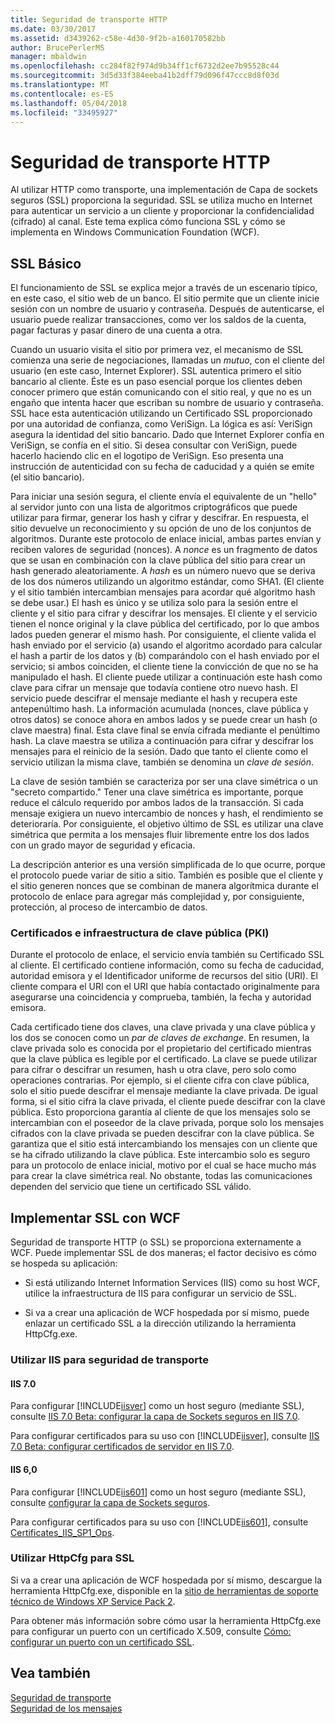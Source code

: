 ```yaml
---
title: Seguridad de transporte HTTP
ms.date: 03/30/2017
ms.assetid: d3439262-c58e-4d30-9f2b-a160170582bb
author: BrucePerlerMS
manager: mbaldwin
ms.openlocfilehash: cc284f82f974d9b34ff1cf6732d2ee7b95528c44
ms.sourcegitcommit: 3d5d33f384eeba41b2dff79d096f47ccc8d8f03d
ms.translationtype: MT
ms.contentlocale: es-ES
ms.lasthandoff: 05/04/2018
ms.locfileid: "33495927"
---
```

# <a name="http-transport-security"></a>Seguridad de transporte HTTP
Al utilizar HTTP como transporte, una implementación de Capa de sockets seguros (SSL) proporciona la seguridad. SSL se utiliza mucho en Internet para autenticar un servicio a un cliente y proporcionar la confidencialidad (cifrado) al canal. Este tema explica cómo funciona SSL y cómo se implementa en Windows Communication Foundation (WCF).  
  
## <a name="basic-ssl"></a>SSL Básico  
 El funcionamiento de SSL se explica mejor a través de un escenario típico, en este caso, el sitio web de un banco. El sitio permite que un cliente inicie sesión con un nombre de usuario y contraseña. Después de autenticarse, el usuario puede realizar transacciones, como ver los saldos de la cuenta, pagar facturas y pasar dinero de una cuenta a otra.  
  
 Cuando un usuario visita el sitio por primera vez, el mecanismo de SSL comienza una serie de negociaciones, llamadas un *mutuo*, con el cliente del usuario (en este caso, Internet Explorer). SSL autentica primero el sitio bancario al cliente. Éste es un paso esencial porque los clientes deben conocer primero que están comunicando con el sitio real, y que no es un engaño que intenta hacer que escriban su nombre de usuario y contraseña. SSL hace esta autenticación utilizando un Certificado SSL proporcionado por una autoridad de confianza, como VeriSign. La lógica es así: VeriSign asegura la identidad del sitio bancario. Dado que Internet Explorer confía en VeriSign, se confía en el sitio. Si desea consultar con VeriSign, puede hacerlo haciendo clic en el logotipo de VeriSign. Eso presenta una instrucción de autenticidad con su fecha de caducidad y a quién se emite (el sitio bancario).  
  
 Para iniciar una sesión segura, el cliente envía el equivalente de un "hello" al servidor junto con una lista de algoritmos criptográficos que puede utilizar para firmar, generar los hash y cifrar y descifrar. En respuesta, el sitio devuelve un reconocimiento y su opción de uno de los conjuntos de algoritmos. Durante este protocolo de enlace inicial, ambas partes envían y reciben valores de seguridad (nonces). A *nonce* es un fragmento de datos que se usan en combinación con la clave pública del sitio para crear un hash generado aleatoriamente. A *hash* es un número nuevo que se deriva de los dos números utilizando un algoritmo estándar, como SHA1. (El cliente y el sitio también intercambian mensajes para acordar qué algoritmo hash se debe usar.) El hash es único y se utiliza solo para la sesión entre el cliente y el sitio para cifrar y descifrar los mensajes. El cliente y el servicio tienen el nonce original y la clave pública del certificado, por lo que ambos lados pueden generar el mismo hash. Por consiguiente, el cliente valida el hash enviado por el servicio (a) usando el algoritmo acordado para calcular el hash a partir de los datos y (b) comparándolo con el hash enviado por el servicio; si ambos coinciden, el cliente tiene la convicción de que no se ha manipulado el hash. El cliente puede utilizar a continuación este hash como clave para cifrar un mensaje que todavía contiene otro nuevo hash. El servicio puede descifrar el mensaje mediante el hash y recupera este antepenúltimo hash. La información acumulada (nonces, clave pública y otros datos) se conoce ahora en ambos lados y se puede crear un hash (o clave maestra) final. Esta clave final se envía cifrada mediante el penúltimo hash. La clave maestra se utiliza a continuación para cifrar y descifrar los mensajes para el reinicio de la sesión. Dado que tanto el cliente como el servicio utilizan la misma clave, también se denomina un *clave de sesión*.  
  
 La clave de sesión también se caracteriza por ser una clave simétrica o un "secreto compartido." Tener una clave simétrica es importante, porque reduce el cálculo requerido por ambos lados de la transacción. Si cada mensaje exigiera un nuevo intercambio de nonces y hash, el rendimiento se deterioraría. Por consiguiente, el objetivo último de SSL es utilizar una clave simétrica que permita a los mensajes fluir libremente entre los dos lados con un grado mayor de seguridad y eficacia.  
  
 La descripción anterior es una versión simplificada de lo que ocurre, porque el protocolo puede variar de sitio a sitio. También es posible que el cliente y el sitio generen nonces que se combinan de manera algorítmica durante el protocolo de enlace para agregar más complejidad y, por consiguiente, protección, al proceso de intercambio de datos.  
  
### <a name="certificates-and-public-key-infrastructure"></a>Certificados e infraestructura de clave pública (PKI)  
 Durante el protocolo de enlace, el servicio envía también su Certificado SSL al cliente. El certificado contiene información, como su fecha de caducidad, autoridad emisora y el Identificador uniforme de recursos del sitio (URI). El cliente compara el URI con el URI que había contactado originalmente para asegurarse una coincidencia y comprueba, también, la fecha y autoridad emisora.  
  
 Cada certificado tiene dos claves, una clave privada y una clave pública y los dos se conocen como un *par de claves de exchange*. En resumen, la clave privada solo es conocida por el propietario del certificado mientras que la clave pública es legible por el certificado. La clave se puede utilizar para cifrar o descifrar un resumen, hash u otra clave, pero solo como operaciones contrarias. Por ejemplo, si el cliente cifra con clave pública, solo el sitio puede descifrar el mensaje mediante la clave privada. De igual forma, si el sitio cifra la clave privada, el cliente puede descifrar con la clave pública. Esto proporciona garantía al cliente de que los mensajes solo se intercambian con el poseedor de la clave privada, porque solo los mensajes cifrados con la clave privada se pueden descifrar con la clave pública. Se garantiza que el sitio está intercambiando los mensajes con un cliente que se ha cifrado utilizando la clave pública. Este intercambio solo es seguro para un protocolo de enlace inicial, motivo por el cual se hace mucho más para crear la clave simétrica real. No obstante, todas las comunicaciones dependen del servicio que tiene un certificado SSL válido.  
  
## <a name="implementing-ssl-with-wcf"></a>Implementar SSL con WCF  
 Seguridad de transporte HTTP (o SSL) se proporciona externamente a WCF. Puede implementar SSL de dos maneras; el factor decisivo es cómo se hospeda su aplicación:  
  
-   Si está utilizando Internet Information Services (IIS) como su host WCF, utilice la infraestructura de IIS para configurar un servicio de SSL.  
  
-   Si va a crear una aplicación de WCF hospedada por sí mismo, puede enlazar un certificado SSL a la dirección utilizando la herramienta HttpCfg.exe.  
  
### <a name="using-iis-for-transport-security"></a>Utilizar IIS para seguridad de transporte   
  
#### <a name="iis-70"></a>IIS 7.0  
 Para configurar [!INCLUDE[iisver](../../../../includes/iisver-md.md)] como un host seguro (mediante SSL), consulte [IIS 7.0 Beta: configurar la capa de Sockets seguros en IIS 7.0](http://go.microsoft.com/fwlink/?LinkId=88600).  
  
 Para configurar certificados para su uso con [!INCLUDE[iisver](../../../../includes/iisver-md.md)], consulte [IIS 7.0 Beta: configurar certificados de servidor en IIS 7.0](http://go.microsoft.com/fwlink/?LinkID=88595).  
  
#### <a name="iis-60"></a>IIS 6,0  
 Para configurar [!INCLUDE[iis601](../../../../includes/iis601-md.md)] como un host seguro (mediante SSL), consulte [configurar la capa de Sockets seguros](http://go.microsoft.com/fwlink/?LinkId=88601).  
  
 Para configurar certificados para su uso con [!INCLUDE[iis601](../../../../includes/iis601-md.md)], consulte [Certificates_IIS_SP1_Ops](http://go.microsoft.com/fwlink/?LinkId=88602).  
  
### <a name="using-httpcfg-for-ssl"></a>Utilizar HttpCfg para SSL  
 Si va a crear una aplicación de WCF hospedada por sí mismo, descargue la herramienta HttpCfg.exe, disponible en la [sitio de herramientas de soporte técnico de Windows XP Service Pack 2](http://go.microsoft.com/fwlink/?LinkId=29002).  
  
 Para obtener más información sobre cómo usar la herramienta HttpCfg.exe para configurar un puerto con un certificado X.509, consulte [Cómo: configurar un puerto con un certificado SSL](../../../../docs/framework/wcf/feature-details/how-to-configure-a-port-with-an-ssl-certificate.md).  
  
## <a name="see-also"></a>Vea también  
 [Seguridad de transporte](../../../../docs/framework/wcf/feature-details/transport-security.md)  
 [Seguridad de los mensajes](../../../../docs/framework/wcf/feature-details/message-security-in-wcf.md)
